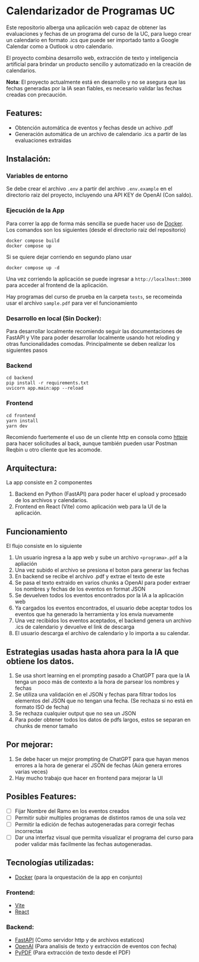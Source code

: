 # Calendarizador de Programas UC

Este repositorio alberga una aplicación web capaz de obtener las evaluaciones y fechas de un programa del curso de la UC, para luego crear un calendario en formato .ics que puede ser importado tanto a Google Calendar como a Outlook u otro calendario.

El proyecto combina desarrollo web, extracción de texto y inteligencia artificial para brindar un producto sencillo y automatizado en la creación de calendarios.

**Nota**: El proyecto actualmente está en desarrollo y no se asegura que las fechas generadas por la IA sean fiables, es necesario validar las fechas creadas con precaución.

## Features:

- Obtención automática de eventos y fechas desde un achivo .pdf
- Generación automática de un archivo de calendario .ics a partir de las evaluaciones extraidas

## Instalación:

### Variables de entorno

Se debe crear el archivo `.env` a partir del archivo `.env.example` en el directorio raiz del proyecto, incluyendo una API KEY de OpenAI (Con saldo).

### Ejecución de la App

Para correr la app de forma más sencilla se puede hacer uso de [Docker](https://www.docker.com/get-started/). Los comandos son los siguientes (desde el directorio raiz del repositorio)

```
docker compose build
docker compose up
```

Si se quiere dejar corriendo en segundo plano usar

```
docker compose up -d
```

Una vez corriendo la aplicación se puede ingresar a `http://localhost:3000` para acceder al frontend de la aplicación.

Hay programas del curso de prueba en la carpeta `tests`, se recomeinda usar el archivo `sample.pdf` para ver el funcionamiento

### Desarrollo en local (Sin Docker):

Para desarrollar localmente recomiendo seguir las documentaciones de FastAPI y Vite para poder desarrollar localmente usando hot reloding y otras funcionalidades comodas. Principalmente se deben realizar los siguientes pasos

### Backend

```
cd backend
pip install -r requirements.txt
uvicorn app.main:app --reload
```

### Frontend

```
cd frontend
yarn install
yarn dev
```

Recomiendo fuertemente el uso de un cliente http en consola como [httpie](https://httpie.io/) para hacer solicitudes al back, aunque también pueden usar Postman Reqbin u otro cliente que les acomode.

## Arquitectura:

La app consiste en 2 componentes

1. Backend en Python (FastAPI) para poder hacer el upload y procesado de los archivos y calendarios.
2. Frontend en React (Vite) como aplicación web para la UI de la aplicación.

## Funcionamiento

El flujo consiste en lo siguiente

1. Un usuario ingresa a la app web y sube un archivo `<programa>.pdf` a la apliación
2. Una vez subido el archivo se presiona el boton para generar las fechas
3. En backend se recibe el archivo .pdf y extrae el texto de este
4. Se pasa el texto extraido en varios chunks a OpenAI para poder extraer los nombres y fechas de los eventos en format JSON
5. Se devuelven todos los eventos encontrados por la IA a la aplicación web
6. Ya cargados los eventos encontrados, el usuario debe aceptar todos los eventos que ha generado la herramienta y los envía nuevamente
7. Una vez recibidos los eventos aceptados, el backend genera un archivo .ics de calendario y devuelve el link de descarga
8. El usuario descarga el archivo de calendario y lo importa a su calendar.

## Estrategias usadas hasta ahora para la IA que obtiene los datos.

1. Se usa short learning en el prompting pasado a ChatGPT para que la IA tenga un poco más de contexto a la hora de parsear los nombres y fechas
2. Se utiliza una validación en el JSON y fechas para filtrar todos los elementos del JSON que no tengan una fecha. (Se rechaza si no está en formato ISO de fecha)
3. Se rechaza cualquier output que no sea un JSON
4. Para poder obtener todos los datos de pdfs largos, estos se separan en chunks de menor tamaño

## Por mejorar:

1. Se debe hacer un mejor prompting de ChatGPT para que hayan menos errores a la hora de generar el JSON de fechas (Aún genera errores varias veces)
2. Hay mucho trabajo que hacer en frontend para mejorar la UI

## Posibles Features:

- [ ] Fijar Nombre del Ramo en los eventos creados
- [ ] Permitir subir multiples programas de distintos ramos de una sola vez
- [ ] Permitir la edición de fechas autogeneradas para corregir fechas incorrectas
- [ ] Dar una interfaz visual que permita visualizar el programa del curso para poder validar más facilmente las fechas autogeneradas.

## Tecnologías utilizadas:

- [Docker](https://www.docker.com/) (para la orquestación de la app en conjunto)

### Frontend:

- [Vite](https://vitejs.dev/)
- [React](https://es.react.dev/)

### Backend:

- [FastAPI](https://fastapi.tiangolo.com/) (Como servidor http y de archivos estaticos)
- [OpenAI](https://platform.openai.com/) (Para analisis de texto y extracción de eventos con fecha)
- [PyPDF](https://pypdf.readthedocs.io/en/stable/) (Para extracción de texto desde el PDF)
